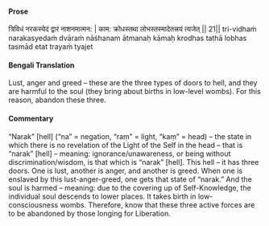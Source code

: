#### Prose 

त्रिविधं नरकस्येदं द्वारं नाशनमात्मन: |
काम: क्रोधस्तथा लोभस्तस्मादेतत्त्रयं त्यजेत् || 21||
tri-vidhaṁ narakasyedaṁ dvāraṁ nāśhanam ātmanaḥ
kāmaḥ krodhas tathā lobhas tasmād etat trayaṁ tyajet

 #### Bengali Translation 

Lust, anger and greed – these are the three types of doors to hell, and they are harmful to the soul (they bring about births in low-level wombs). For this reason, abandon these three.  

 #### Commentary 

“Narak” [hell] (“na” = negation, “raṃ” = light, “kaṃ” = head) – the state in which there is no revelation of the Light of the Self in the head – that is “narak” [hell] – meaning: ignorance/unawareness, or being without discrimination/wisdom, is that which is “narak” [hell]. This hell – it has three doors. One is lust, another is anger, and another is greed. When one is enslaved by this lust-anger-greed, one gets that state of “narak.” And the soul is harmed – meaning: due to the covering up of Self-Knowledge, the individual soul descends to lower places. It takes birth in low-consciousness wombs. Therefore, know that these three active forces are to be abandoned by those longing for Liberation.